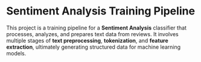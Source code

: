 # Sentiment Analysis Training Pipeline

This project is a training pipeline for a **Sentiment Analysis** classifier that processes, analyzes, and prepares text data from reviews. It involves multiple stages of **text preprocessing**, **tokenization**, and **feature extraction**, ultimately generating structured data for machine learning models.
